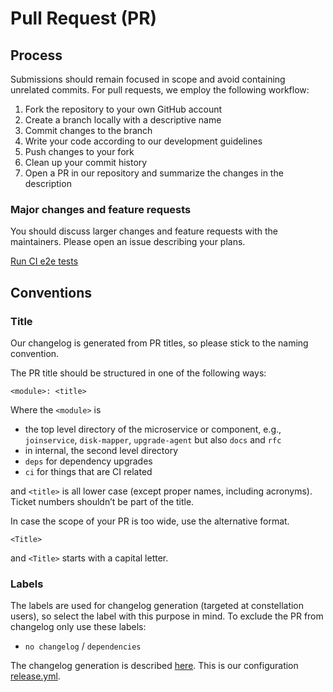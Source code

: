 # Pull Request (PR)

## Process

Submissions should remain focused in scope and avoid containing unrelated commits.
For pull requests, we employ the following workflow:

1. Fork the repository to your own GitHub account
2. Create a branch locally with a descriptive name
3. Commit changes to the branch
4. Write your code according to our development guidelines
5. Push changes to your fork
6. Clean up your commit history
7. Open a PR in our repository and summarize the changes in the description

### Major changes and feature requests

You should discuss larger changes and feature requests with the maintainers. Please open an issue describing your plans.

[Run CI e2e tests](github-actions.md)

## Conventions

### Title

Our changelog is generated from PR titles, so please stick to the naming convention.

The PR title should be structured in one of the following ways:

```
<module>: <title>
```

Where the `<module>` is

* the top level directory of the microservice or component, e.g., `joinservice`, `disk-mapper`, `upgrade-agent` but also `docs` and `rfc`
* in internal, the second level directory
* `deps` for dependency upgrades
* `ci` for things that are CI related

and `<title>` is all lower case (except proper names, including acronyms).
Ticket numbers shouldn’t be part of the title.

In case the scope of your PR is too wide, use the alternative format.

```
<Title>
```

and `<Title>` starts with a capital letter.

### Labels

The labels are used for changelog generation (targeted at constellation users), so select the label with this purpose in mind.
To exclude the PR from changelog only use these labels:

* `no changelog` / `dependencies`

 The changelog generation is described [here](https://docs.github.com/en/repositories/releasing-projects-on-github/automatically-generated-release-notes). This is our configuration [release.yml](/.github/release.yml).
